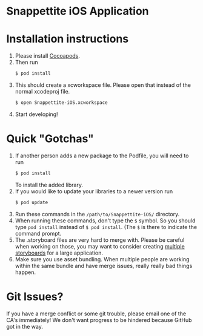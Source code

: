 # Snappettite iOS Application

# Installation instructions 
1. Please install [Cocoapods](https://cocoapods.org).
2. Then run
   ```bash
   $ pod install
   ```
3. This should create a xcworkspace file. Please open that instead of the normal xcodeproj file.
   ```bash
   $ open Snappettite-iOS.xcworkspace
   ```
4. Start developing!

# Quick "Gotchas"
1. If another person adds a new package to the Podfile, you will need to run
   ```bash
   $ pod install
   ```
   To install the added library.
2. If you would like to update your libraries to a newer version run
   ```bash
   $ pod update
   ```
3. Run these commands in the ```/path/to/Snappettite-iOS/``` directory.
4. When running these commands, don't type the ```$``` symbol. So you should type ```pod install``` instead of ```$ pod install```. (The ```$``` is there to indicate the command prompt.
5. The .storyboard files are very hard to merge with. Please be careful when working on those, you may want to consider creating [multiple storyboards](http://www.newventuresoftware.com/blog/organizing-xcode-projects-using-multiple-storyboards/) for a large application.
6. Make sure you use asset bundling. When multiple people are working within the same bundle and have merge issues, really really bad things happen.

# Git Issues?
If you have a merge conflict or some git trouble, please email one of the CA's immediately! We don't want progress to be hindered because GitHub got in the way.
